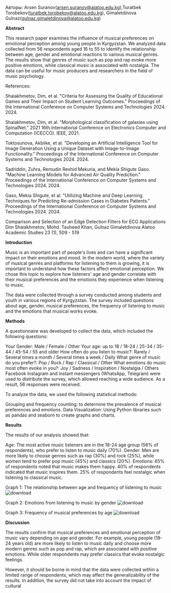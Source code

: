 Авторы: Arsen Suranov(arsen.suranov@alatoo.edu.kg),Turatbek Torobekov(turatbek.torobekov@alatoo.edu.kg), Gimaletdinova Gulnaz(gulnaz.gimaletdinova@alatoo.edu.kg)

**Abstract**

This research paper examines the influence of musical preferences on emotional perception among young people in Kyrgyzstan. We analyzed data collected from 56 respondents aged 16 to 55 to identify the relationship between age, gender and emotional reactions to various musical genres. The results show that genres of music such as pop and rap evoke more positive emotions, while classical music is associated with nostalgia. The data can be useful for music producers and researchers in the field of music psychology.

References:

Shaiakhmetov, Dim, et al. "Criteria for Assessing the Quality of Educational Games and Their Impact on Student Learning Outcomes." Proceedings of the International Conference on Computer Systems and Technologies 2024. 2024.

Shaiakhmetov, Dim, et al. "Morphological classification of galaxies using SpinalNet." 2021 16th International Conference on Electronics Computer and Computation (ICECCO). IEEE, 2021.

Toktosunova, Akbiike, et al. "Developing an Artificial Intelligence Tool for Image Generation Using a Unique Dataset with Image-to-Image Functionality." Proceedings of the International Conference on Computer Systems and Technologies 2024. 2024.

Sadriddin, Zuhra, Remudin Reshid Mekuria, and Mekia Shigute Gaso. "Machine Learning Models for Advanced Air Quality Prediction." Proceedings of the International Conference on Computer Systems and Technologies 2024. 2024.

Gaso, Mekia Shigute, et al. "Utilizing Machine and Deep Learning Techniques for Predicting Re-admission Cases in Diabetes Patients." Proceedings of the International Conference on Computer Systems and Technologies 2024. 2024.

Comparison and Selection of an Edge Detection Filters for ECG Applications
Dim Shaiakhmetov, Mohd. Tauheed Khan, Gulnaz Gimaletdinova 
Alatoo Academic Studies 23 (1), 509 - 519



**Introduction**

Music is an important part of people's lives and can have a significant impact on their emotions and mood. In the modern world, where the variety of musical genres and platforms for listening to them is growing, it is important to understand how these factors affect emotional perception. We chose this topic to explore how listeners' age and gender correlate with their musical preferences and the emotions they experience when listening to music.

The data were collected through a survey conducted among students and youth in various regions of Kyrgyzstan. The survey included questions about age, gender, musical preferences, the frequency of listening to music and the emotions that musical works evoke.


**Methods**

A questionnaire was developed to collect the data, which included the following questions:

Your Gender: Male / Female / Other
Your age: up to 18 / 18-24 / 25-34 / 35-44 / 45-54 / 55 and older
How often do you listen to music?: Rarely / Several times a month / Several times a week / Daily
What genre of music do you prefer?: Pop / Rock / Rap / Classical / Other
What emotions do music most often evoke in you?: Joy / Sadness / Inspiration / Nostalgia / Others
Facebook Instagram and instant messengers (WhatsApp, Telegram) were used to distribute the survey, which allowed reaching a wide audience. As a result, 56 responses were received.

To analyze the data, we used the following statistical methods:

Grouping and frequency counting: to determine the prevalence of musical preferences and emotions.
Data Visualization: Using Python libraries such as pandas and seaborn to create graphs and charts.


**Results**

The results of our analysis showed that:

Age: The most active music listeners are in the 18-24 age group (56% of respondents), who prefer to listen to music daily (70%).
Gender: Men are more likely to choose genres such as rap (30%) and rock (25%), while women tend to prefer pop music (45%) and classics (20%).
Emotions:
65% of respondents noted that music makes them happy.
40% of respondents indicated that music inspires them.
25% of respondents feel nostalgic when listening to classical music.


Graph 1: The relationship between age and frequency of listening to music
![download](https://github.com/user-attachments/assets/84f38d60-b505-4c58-85da-5a2e938dbc9e)

Graph 2: Emotions from listening to music by gender
![download](https://github.com/user-attachments/assets/6e81f2e8-03bc-4ca6-bf7f-023956e502b2)

Graph 3: Frequency of musical preferences by age
![download](https://github.com/user-attachments/assets/158a01a8-c968-4c52-a686-7a617b21cbbe)

**Discussion**

The results confirm that musical preferences and emotional perception of music vary depending on age and gender. For example, young people (18-24 years old) are more likely to listen to music daily and choose more modern genres such as pop and rap, which are associated with positive emotions. While older respondents may prefer classics that evoke nostalgic feelings.

However, it should be borne in mind that the data were collected within a limited range of respondents, which may affect the generalizability of the results. In addition, the survey did not take into account the impact of cultural
